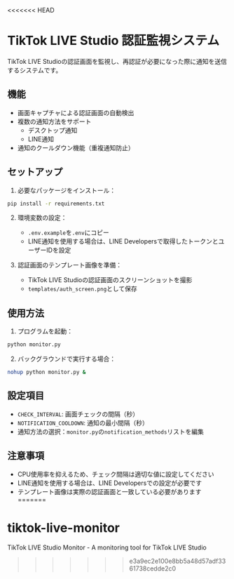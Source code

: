 <<<<<<< HEAD
# TikTok LIVE Studio 認証監視システム

TikTok LIVE Studioの認証画面を監視し、再認証が必要になった際に通知を送信するシステムです。

## 機能

- 画面キャプチャによる認証画面の自動検出
- 複数の通知方法をサポート
  - デスクトップ通知
  - LINE通知
- 通知のクールダウン機能（重複通知防止）

## セットアップ

1. 必要なパッケージをインストール：
```bash
pip install -r requirements.txt
```

2. 環境変数の設定：
   - `.env.example`を`.env`にコピー
   - LINE通知を使用する場合は、LINE Developersで取得したトークンとユーザーIDを設定

3. 認証画面のテンプレート画像を準備：
   - TikTok LIVE Studioの認証画面のスクリーンショットを撮影
   - `templates/auth_screen.png`として保存

## 使用方法

1. プログラムを起動：
```bash
python monitor.py
```

2. バックグラウンドで実行する場合：
```bash
nohup python monitor.py &
```

## 設定項目

- `CHECK_INTERVAL`: 画面チェックの間隔（秒）
- `NOTIFICATION_COOLDOWN`: 通知の最小間隔（秒）
- 通知方法の選択：`monitor.py`の`notification_methods`リストを編集

## 注意事項

- CPU使用率を抑えるため、チェック間隔は適切な値に設定してください
- LINE通知を使用する場合は、LINE Developersでの設定が必要です
- テンプレート画像は実際の認証画面と一致している必要があります
=======
# tiktok-live-monitor
TikTok LIVE Studio Monitor - A monitoring tool for TikTok LIVE Studio
>>>>>>> e3a9ec2e100e8bb5a48d57adf3361738cedde2c0
